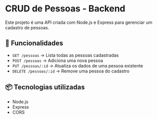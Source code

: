 # CRUD de Pessoas - Backend

Este projeto é uma API criada com Node.js e Express para gerenciar um cadastro de pessoas.

## 🚀 Funcionalidades

- `GET /pessoas` → Lista todas as pessoas cadastradas
- `POST /pessoas` → Adiciona uma nova pessoa
- `PUT /pessoas/:id` → Atualiza os dados de uma pessoa existente
- `DELETE /pessoas/:id` → Remove uma pessoa do cadastro

## 📦 Tecnologias utilizadas

- Node.js
- Express
- CORS

